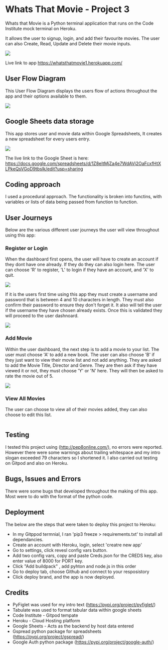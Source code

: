 # Whats That Movie - Project 3 

Whats that Movie is a Python terminal application that runs on the Code Institute mock terminal on Heroku. 

It allows the user to signup, login, and add their favourite movies. The user can also Create, Read, Update and Delete their movie inputs. 

<img src="https://github.com/AdamVictory/Whatsthatmovie/blob/main/wireframescreenshots/resonsive.png">

Live link to app https://whatsthatmovie1.herokuapp.com/

## User Flow Diagram 

This User Flow Diagram displays the users flow of actions throughout the app and their options available to them. 

<img src="https://github.com/AdamVictory/Whatsthatmovie/blob/main/wireframescreenshots/Flowcharts.jpeg">

## Google Sheets data storage

This app stores user and movie data within Google Spreadsheets, It creates a new spreadsheet for every users entry. 

<img src="https://github.com/AdamVictory/Whatsthatmovie/blob/main/wireframescreenshots/googlesheets.png">

The live link to the Google Sheet is here: https://docs.google.com/spreadsheets/d/1Z8eItMjZa4e7WdAVj2OaFcxfHtXLPkeQsVGoD9tbslk/edit?usp=sharing


## Coding approach 

I used a procedural approach. The functionality is broken into functins, with variables or lists of data being passed from function to function. 

## User Journeys 

Below are the various different user journeys the user will view throughout using this app: 

### Register or Login 

When the dashboard first opens, the user will have to create an account if they dont have one already. If they do they can also login here. The user can choose 'R' to register, 'L' to login if they have an account, and 'X' to quit. 

<img src="https://github.com/AdamVictory/Whatsthatmovie/blob/main/wireframescreenshots/dashboard.png">

If it is the users first time using this app they must create a username and password that is between 4 and 10 characters in length. They must also confirm their password to ensure they don't forget it. It also will tell the user if the username they have chosen already exists. Once this is validated they will proceed to the user dashnoard. 

<img src="https://github.com/AdamVictory/Whatsthatmovie/blob/main/wireframescreenshots/username/password.png">

### Add Movie 

Within the user dashboard, the next step is to add a movie to your list. The user must choose 'A' to add a new book. The user can also choose 'B' if they just want to view their movie list and not add anything. They are asked to add the Movie Title, Director and Genre. They are then ask if they have viewed it or not, they must choose 'Y' or 'N' here. They will then be asked to rate the movie out of 5. 

<img src="https://github.com/AdamVictory/Whatsthatmovie/blob/main/wireframescreenshots/movies.png">

### View All Movies

The user can choose to view all of their movies added, they can also choose to edit this list. 

<img src="">


## Testing 

I tested this project using (http://pep8online.com/), no errors were reported. However there were some warnings about trailing whitespace and my intro slogan exceeded 79 characters so I shortened it.  I also carried out testing on Gitpod and also on Heroku. 

## Bugs, Issues and Errors 

There were some bugs that developed throughout the making of this app. Most were to do with the format of the python code. 




## Deployment 

The below are the steps that were taken to deploy this project to Heroku: 

+ In my Gitppod termnial, I ran 'pip3 freeze > requirements.txt' to install all dependancies. 
+ Create an account with Heroku, login, select 'creatre new app' 
+ Go to settings, click revesl config vars button. 
+ Add two config vars, copy and paste Creds.json for the CREDS key, also enter value of 8000 for PORT key. 
+ Click "Add buildpack" , add pyhton and node.js in this order
+ Go to deploy tab, choose Github and connect to your resposistory 
+ Click deploy brand, and the app is now deployed. 



## Credits

+ PyFiglet was used for my intro text (https://pypi.org/project/pyfiglet/)
+ Tabulate was used to format tabular data within google sheets 
+ Code Institute - Gitpod tempate 
+ Heroku - Cloud Hosting platform 
+ Google Sheets - Acts as the backend by host data entered 
+ Gspread python package for spreadsheets (https://pypi.org/project/gspread/)
+ Google Auth python package (https://pypi.org/project/google-auth/)
